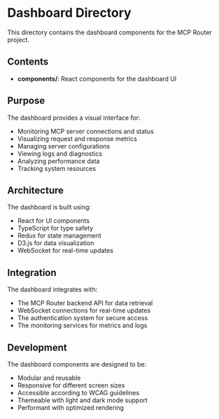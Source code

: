 # Dashboard Directory

This directory contains the dashboard components for the MCP Router project.

## Contents

- **components/**: React components for the dashboard UI

## Purpose

The dashboard provides a visual interface for:
- Monitoring MCP server connections and status
- Visualizing request and response metrics
- Managing server configurations
- Viewing logs and diagnostics
- Analyzing performance data
- Tracking system resources

## Architecture

The dashboard is built using:
- React for UI components
- TypeScript for type safety
- Redux for state management
- D3.js for data visualization
- WebSocket for real-time updates

## Integration

The dashboard integrates with:
- The MCP Router backend API for data retrieval
- WebSocket connections for real-time updates
- The authentication system for secure access
- The monitoring services for metrics and logs

## Development

The dashboard components are designed to be:
- Modular and reusable
- Responsive for different screen sizes
- Accessible according to WCAG guidelines
- Themeable with light and dark mode support
- Performant with optimized rendering 